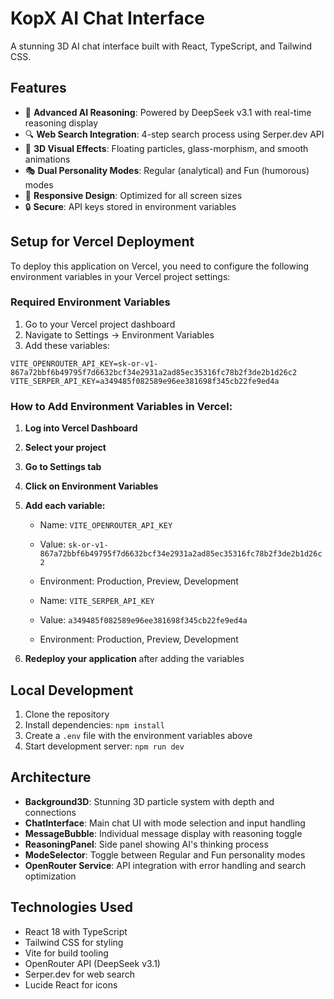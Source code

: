 # KopX AI Chat Interface

A stunning 3D AI chat interface built with React, TypeScript, and Tailwind CSS.

## Features

- 🧠 **Advanced AI Reasoning**: Powered by DeepSeek v3.1 with real-time reasoning display
- 🔍 **Web Search Integration**: 4-step search process using Serper.dev API
- 🎨 **3D Visual Effects**: Floating particles, glass-morphism, and smooth animations
- 🎭 **Dual Personality Modes**: Regular (analytical) and Fun (humorous) modes
- 📱 **Responsive Design**: Optimized for all screen sizes
- 🔒 **Secure**: API keys stored in environment variables

## Setup for Vercel Deployment

To deploy this application on Vercel, you need to configure the following environment variables in your Vercel project settings:

### Required Environment Variables

1. Go to your Vercel project dashboard
2. Navigate to Settings → Environment Variables
3. Add these variables:

```
VITE_OPENROUTER_API_KEY=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
VITE_SERPER_API_KEY=a349485f082589e96ee381698f345cb22fe9ed4a
```

### How to Add Environment Variables in Vercel:

1. **Log into Vercel Dashboard**
2. **Select your project**
3. **Go to Settings tab**
4. **Click on Environment Variables**
5. **Add each variable:**
   - Name: `VITE_OPENROUTER_API_KEY`
   - Value: `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`
   - Environment: Production, Preview, Development
   
   - Name: `VITE_SERPER_API_KEY`
   - Value: `a349485f082589e96ee381698f345cb22fe9ed4a`
   - Environment: Production, Preview, Development

6. **Redeploy your application** after adding the variables

## Local Development

1. Clone the repository
2. Install dependencies: `npm install`
3. Create a `.env` file with the environment variables above
4. Start development server: `npm run dev`

## Architecture

- **Background3D**: Stunning 3D particle system with depth and connections
- **ChatInterface**: Main chat UI with mode selection and input handling
- **MessageBubble**: Individual message display with reasoning toggle
- **ReasoningPanel**: Side panel showing AI's thinking process
- **ModeSelector**: Toggle between Regular and Fun personality modes
- **OpenRouter Service**: API integration with error handling and search optimization

## Technologies Used

- React 18 with TypeScript
- Tailwind CSS for styling
- Vite for build tooling
- OpenRouter API (DeepSeek v3.1)
- Serper.dev for web search
- Lucide React for icons